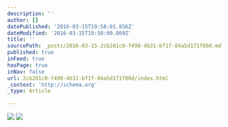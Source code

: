 ```yaml
---
description: ''
author: []
datePublished: '2016-03-15T19:58:01.856Z'
dateModified: '2016-03-15T19:58:00.869Z'
title: ''
sourcePath: _posts/2016-03-15-2cb281c0-f498-4b31-bf1f-84a5d171f00d.md
published: true
inFeed: true
hasPage: true
inNav: false
url: 2cb281c0-f498-4b31-bf1f-84a5d171f00d/index.html
_context: 'http://schema.org'
_type: Article

---
```

![](https://the-grid-user-content.s3-us-west-2.amazonaws.com/8b29aeef-81ab-43f6-838f-4378a295f355.png)
![](https://the-grid-user-content.s3-us-west-2.amazonaws.com/d1f09559-2b60-4013-8fd0-4853fafad88b.png)